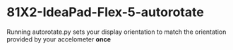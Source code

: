 # 81X2-IdeaPad-Flex-5-autorotate
Running autorotate.py sets your display orientation to match the orientation provided by your accelometer **once**
